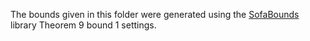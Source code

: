 The bounds given in this folder were generated using the [SofaBounds](https://github.com/ykallus/SofaBounds) library Theorem 9 bound 1 settings.